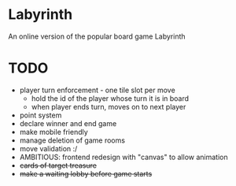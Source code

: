 # Labyrinth
An online version of the popular board game Labyrinth

# TODO
- player turn enforcement - one tile slot per move
    - hold the id of the player whose turn it is in board
    - when player ends turn, moves on to next player
- point system
- declare winner and end game
- make mobile friendly
- manage deletion of game rooms
- move validation :/
- AMBITIOUS: frontend redesign with "canvas" to allow animation
- ~~cards of target treasure~~
- ~~make a waiting lobby before game starts~~

